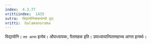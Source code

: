 ```yaml
---
index:  4.3.77
vrittiindex:  1435
sutra:  विद्यायोनिसम्बन्धेभ्यो वुञ्
vritti:  balamanorama 
---
```


विद्यायोनि। `तत आगत` इत्येव। औपाध्यायकः, पैतामहक इति। उपाध्यायात्पितामहाच्च आगत इत्यर्थः। 

